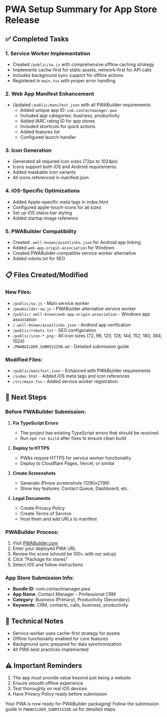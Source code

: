 # PWA Setup Summary for App Store Release

## ✅ Completed Tasks

### 1. Service Worker Implementation
- Created `/public/sw.js` with comprehensive offline caching strategy
- Implements cache-first for static assets, network-first for API calls
- Includes background sync support for offline actions
- Registered in `main.tsx` with proper error handling

### 2. Web App Manifest Enhancement
- Updated `/public/manifest.json` with all PWABuilder requirements:
  - Added unique app ID: `com.contactmanager.pwa`
  - Included app categories: business, productivity
  - Added IARC rating ID for app stores
  - Included shortcuts for quick actions
  - Added features list
  - Configured launch handler

### 3. Icon Generation
- Generated all required icon sizes (72px to 1024px)
- Icons support both iOS and Android requirements
- Added maskable icon variants
- All icons referenced in manifest.json

### 4. iOS-Specific Optimizations
- Added Apple-specific meta tags in index.html
- Configured apple-touch-icons for all sizes
- Set up iOS status bar styling
- Added startup image reference

### 5. PWABuilder Compatibility
- Created `.well-known/assetlinks.json` for Android app linking
- Added `web-app-origin-association` for Windows
- Created PWABuilder-compatible service worker alternative
- Added robots.txt for SEO

## 📋 Files Created/Modified

### New Files:
- `/public/sw.js` - Main service worker
- `/pwabuilder-sw.js` - PWABuilder alternative service worker
- `/public/.well-known/web-app-origin-association` - Windows app association
- `/.well-known/assetlinks.json` - Android app verification
- `/public/robots.txt` - SEO configuration
- `/public/icon-*.png` - All icon sizes (72, 96, 120, 128, 144, 152, 180, 384, 1024)
- `/PWABUILDER_SUBMISSION.md` - Detailed submission guide

### Modified Files:
- `/public/manifest.json` - Enhanced with PWABuilder requirements
- `/index.html` - Added iOS meta tags and icon references
- `/src/main.tsx` - Added service worker registration

## 🚀 Next Steps

### Before PWABuilder Submission:

1. **Fix TypeScript Errors**
   - The project has existing TypeScript errors that should be resolved
   - Run `npm run build` after fixes to ensure clean build

2. **Deploy to HTTPS**
   - PWAs require HTTPS for service worker functionality
   - Deploy to Cloudflare Pages, Vercel, or similar

3. **Create Screenshots**
   - Generate iPhone screenshots (1290x2796)
   - Show key features: Contact Queue, Dashboard, etc.

4. **Legal Documents**
   - Create Privacy Policy
   - Create Terms of Service
   - Host them and add URLs to manifest

### PWABuilder Process:

1. Visit [PWABuilder.com](https://www.pwabuilder.com/)
2. Enter your deployed PWA URL
3. Review the score (should be 100+ with our setup)
4. Click "Package for stores"
5. Select iOS and follow instructions

### App Store Submission Info:

- **Bundle ID**: com.contactmanager.pwa
- **App Name**: Contact Manager - Professional CRM
- **Category**: Business (Primary), Productivity (Secondary)
- **Keywords**: CRM, contacts, calls, business, productivity

## 🔧 Technical Notes

- Service worker uses cache-first strategy for assets
- Offline functionality enabled for core features
- Background sync prepared for data synchronization
- All PWA best practices implemented

## ⚠️ Important Reminders

1. The app must provide value beyond just being a website
2. Ensure smooth offline experience
3. Test thoroughly on real iOS devices
4. Have Privacy Policy ready before submission

Your PWA is now ready for PWABuilder packaging! Follow the submission guide in `PWABUILDER_SUBMISSION.md` for detailed steps.